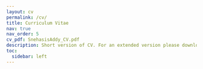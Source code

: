```yaml
---
layout: cv
permalink: /cv/
title: Curriculum Vitae
nav: true
nav_order: 5
cv_pdf: SnehasisAddy_CV.pdf
description: Short version of CV. For an extended version please download the pdf.
toc:
  sidebar: left
---
```


